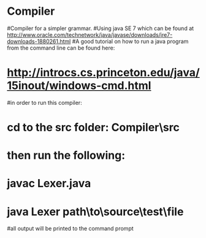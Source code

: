 # Compiler
#Compiler for a simpler grammar.
#Using java SE 7 which can be found at http://www.oracle.com/technetwork/java/javase/downloads/jre7-downloads-1880261.html
#A good tutorial  on how to run a java program from the command line can be found here:
# http://introcs.cs.princeton.edu/java/15inout/windows-cmd.html

#in order to run this compiler:
# cd to the src folder: Compiler\src
# then run the following:
# javac Lexer.java
# java Lexer path\to\source\test\file
#all output will be printed to the command prompt
